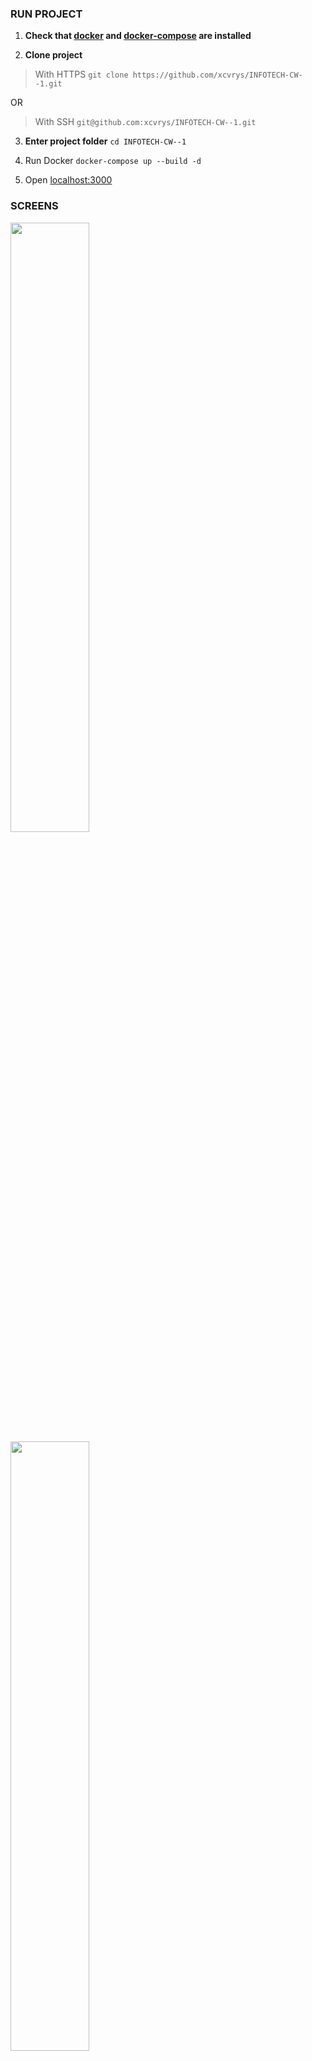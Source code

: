 ### RUN PROJECT

1. **Check that [docker](https://docs.docker.com/engine/install/) and [docker-compose](https://docs.docker.com/compose/install/) are installed**

2. **Clone project**
>With HTTPS
>`git clone https://github.com/xcvrys/INFOTECH-CW--1.git`

OR

>With SSH
>`git@github.com:xcvrys/INFOTECH-CW--1.git`

3. **Enter project folder**
`cd INFOTECH-CW--1`

4. Run Docker
`docker-compose up --build -d`

5. Open [localhost:3000](http://localhost:3000/)

### SCREENS

<img width="50%" src="https://cdn.discordapp.com/attachments/892129607359295508/1031995910831484968/Zrzut_ekranu_2022-10-18_o_20.21.19.png"></img>
<img width="50%" src="https://cdn.discordapp.com/attachments/892129607359295508/1031995910231687259/Zrzut_ekranu_2022-10-18_o_20.21.54.png"></img>
<img width="50%" src="https://cdn.discordapp.com/attachments/892129607359295508/1031995909317328977/Zrzut_ekranu_2022-10-18_o_20.22.17.png"></img>
<img width="50%" src="https://cdn.discordapp.com/attachments/892129607359295508/1031995909766131832/Zrzut_ekranu_2022-10-18_o_20.22.51.png"></img>

